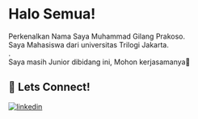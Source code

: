 
# Halo Semua!

Perkenalkan Nama Saya Muhammad Gilang Prakoso.\
Saya Mahasiswa dari universitas Trilogi Jakarta.\
.\
Saya masih Junior dibidang ini, Mohon kerjasamanya👋


## 🔗 Lets Connect!
[![linkedin](https://img.shields.io/badge/linkedin-0A66C2?style=for-the-badge&logo=linkedin&logoColor=white)](https://www.linkedin.com/in/gilangprakoso/)

